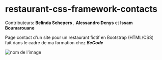 # restaurant-css-framework-contacts

Contributeurs: **Belinda Schepers** , **Alessandro Denys** et **Issam Boumarouane**

Page contact d'un site pour un restaurant fictif en Bootstrap (HTML/CSS) fait dans le cadre de ma formation chez ***BeCode***

![nom de l'image](https://cdn.pixabay.com/photo/2015/10/31/12/33/waiter-1015620_960_720.jpg)

